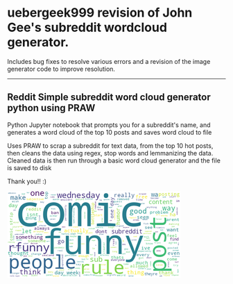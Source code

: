 # uebergeek999 revision of John Gee's subreddit wordcloud generator. 
Includes bug fixes to resolve various errors and a revision of the image generator code to improve resolution.

--------------------------------------------------

## Reddit Simple subreddit word cloud generator python using PRAW
Python Jupyter notebook that prompts you for a subreddit's name, and generates a word cloud of the top 10 posts and saves word cloud to file

Uses PRAW to scrap a subreddit for text data, from the top 10 hot posts, then cleans the data using regex, stop words and lemmanizing the data. Cleaned data is then run through a basic word cloud generator and the file is saved to disk

Thank you!! :)


![Foo](wordcloud.png)
